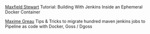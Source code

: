 
[Maxfield Stewart](https://engineering.riotgames.com/news/jenkins-ephemeral-docker-tutorial)
Tutorial: Building With Jenkins Inside an Ephemeral Docker Container

[Maxime Greau](https://www.exoplatform.com/blog/2017/05/08/how-we-used-jenkins-2-and-docker-pipeline-to-migrate-350-maven-ci-jobs-to-pipeline-as-code)
Tips & Tricks to migrate hundred maven jenkins jobs to Pipeline as code with Docker, Goss / Dgoss
